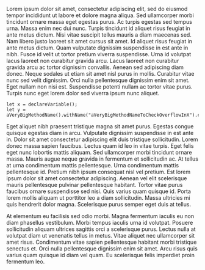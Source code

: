 Lorem ipsum dolor sit amet, consectetur adipiscing elit, sed do eiusmod tempor incididunt ut labore et dolore magna aliqua. Sed ullamcorper morbi tincidunt ornare massa eget egestas purus. Ac turpis egestas sed tempus urna. Massa enim nec dui nunc. Turpis tincidunt id aliquet risus feugiat in ante metus dictum. Nisi vitae suscipit tellus mauris a diam maecenas sed. Nam libero justo laoreet sit amet cursus sit amet. Id aliquet risus feugiat in ante metus dictum. Quam vulputate dignissim suspendisse in est ante in nibh. Fusce id velit ut tortor pretium viverra suspendisse. Urna id volutpat lacus laoreet non curabitur gravida arcu. Lacus laoreet non curabitur gravida arcu ac tortor dignissim convallis. Aenean sed adipiscing diam donec. Neque sodales ut etiam sit amet nisl purus in mollis. Curabitur vitae nunc sed velit dignissim. Orci nulla pellentesque dignissim enim sit amet. Eget nullam non nisi est. Suspendisse potenti nullam ac tortor vitae purus. Turpis nunc eget lorem dolor sed viverra ipsum nunc aliquet.

```
let x = declareVariable();
let y = aVeryBigMethodName().withName("aVeryBigMethodNameToCheckOverflowInX").call();
```
Eget aliquet nibh praesent tristique magna sit amet purus. Egestas congue quisque egestas diam in arcu. Vulputate dignissim suspendisse in est ante in. Dolor sit amet consectetur adipiscing elit duis tristique sollicitudin. Lorem donec massa sapien faucibus. Lectus quam id leo in vitae turpis. Eget felis eget nunc lobortis mattis aliquam. Sed ullamcorper morbi tincidunt ornare massa. Mauris augue neque gravida in fermentum et sollicitudin ac. At tellus at urna condimentum mattis pellentesque. Urna condimentum mattis pellentesque id. Pretium nibh ipsum consequat nisl vel pretium. Est lorem ipsum dolor sit amet consectetur adipiscing. Aenean vel elit scelerisque mauris pellentesque pulvinar pellentesque habitant. Tortor vitae purus faucibus ornare suspendisse sed nisi. Quis varius quam quisque id. Porta lorem mollis aliquam ut porttitor leo a diam sollicitudin. Massa ultricies mi quis hendrerit dolor magna. Scelerisque purus semper eget duis at tellus.

At elementum eu facilisis sed odio morbi. Magna fermentum iaculis eu non diam phasellus vestibulum. Morbi tempus iaculis urna id volutpat. Posuere sollicitudin aliquam ultrices sagittis orci a scelerisque purus. Lectus nulla at volutpat diam ut venenatis tellus in metus. Vitae aliquet nec ullamcorper sit amet risus. Condimentum vitae sapien pellentesque habitant morbi tristique senectus et. Orci nulla pellentesque dignissim enim sit amet. Arcu risus quis varius quam quisque id diam vel quam. Eu scelerisque felis imperdiet proin fermentum leo.
